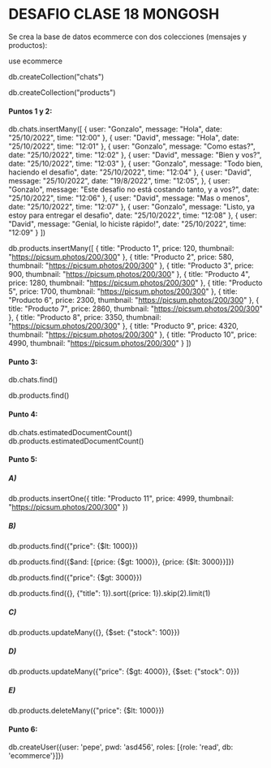 # DESAFIO CLASE 18 MONGOSH

Se crea la base de datos ecommerce con dos colecciones (mensajes y productos):

use ecommerce

db.createCollection("chats")

db.createCollection("products")

#### Puntos 1 y 2:

db.chats.insertMany([
  {
    user: "Gonzalo",
    message: "Hola",
    date: "25/10/2022",
    time: "12:00"
  },
  {
    user: "David",
    message: "Hola",
    date: "25/10/2022",
    time: "12:01"
  },
  {
    user: "Gonzalo",
    message: "Como estas?",
    date: "25/10/2022",
    time: "12:02"
  },
  {
    user: "David",
    message: "Bien y vos?",
    date: "25/10/2022",
    time: "12:03"
  },
  {
    user: "Gonzalo",
    message: "Todo bien, haciendo el desafio",
    date: "25/10/2022",
    time: "12:04"
  },
  {
    user: "David",
    message: "25/10/2022",
    date: "19/8/2022",
    time: "12:05",
  },
  {
    user: "Gonzalo",
    message: "Este desafio no está costando tanto, y a vos?",
    date: "25/10/2022",
    time: "12:06"
  },
  {
    user: "David",
    message: "Mas o menos",
    date: "25/10/2022",
    time: "12:07"
  },
  {
    user: "Gonzalo",
    message: "Listo, ya estoy para entregar el desafio",
    date: "25/10/2022",
    time: "12:08"
  },
  {
    user: "David",
    message: "Genial, lo hiciste rápido!",
    date: "25/10/2022",
    time: "12:09"
  }
])

db.products.insertMany([
  {
    title: "Producto 1",
    price: 120,
    thumbnail: "https://picsum.photos/200/300"
  },
  {
    title: "Producto 2",
    price: 580,
    thumbnail: "https://picsum.photos/200/300"
  },
  {
    title: "Producto 3",
    price: 900,
    thumbnail: "https://picsum.photos/200/300"
  },
  {
    title: "Producto 4",
    price: 1280,
    thumbnail: "https://picsum.photos/200/300"
  },
  {
    title: "Producto 5",
    price: 1700,
    thumbnail: "https://picsum.photos/200/300"
  },
  {
    title: "Producto 6",
    price: 2300,
    thumbnail: "https://picsum.photos/200/300"
  },
  {
    title: "Producto 7",
    price: 2860,
    thumbnail: "https://picsum.photos/200/300"
  },
  {
    title: "Producto 8",
    price: 3350,
    thumbnail: "https://picsum.photos/200/300"
  },
  {
    title: "Producto 9",
    price: 4320,
    thumbnail: "https://picsum.photos/200/300"
  },
  {
    title: "Producto 10",
    price: 4990,
    thumbnail: "https://picsum.photos/200/300"
  }
])

#### Punto 3:

db.chats.find()

db.products.find()

#### Punto 4:

db.chats.estimatedDocumentCount()
db.products.estimatedDocumentCount()

#### Punto 5:

##### A)

db.products.insertOne({
  title: "Producto 11",
  price: 4999,
  thumbnail: "https://picsum.photos/200/300"
})

##### B)

db.products.find({"price": {$lt: 1000}})

db.products.find({$and: [{price: {$gt: 1000}}, {price: {$lt: 3000}}]})

db.products.find({"price": {$gt: 3000}})

db.products.find({}, {"title": 1}).sort({price: 1}).skip(2).limit(1)

##### C)

db.products.updateMany({}, {$set: {"stock": 100}})

##### D)

db.products.updateMany({"price": {$gt: 4000}}, {$set: {"stock": 0}})

##### E)

db.products.deleteMany({"price": {$lt: 1000}})

#### Punto 6:

db.createUser({user: 'pepe', pwd: 'asd456', roles: [{role: 'read', db: 'ecommerce'}]})


